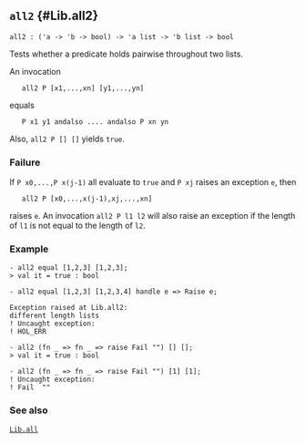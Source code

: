 ## `all2` {#Lib.all2}


```
all2 : ('a -> 'b -> bool) -> 'a list -> 'b list -> bool
```



Tests whether a predicate holds pairwise throughout two lists.


An invocation
    
       all2 P [x1,...,xn] [y1,...,yn]
    
equals
    
       P x1 y1 andalso .... andalso P xn yn
    
Also, `all2 P [] []` yields `true`.

### Failure

If `P x0,...,P x(j-1)` all evaluate to `true` and `P xj` raises an
exception `e`, then
    
       all2 P [x0,...,x(j-1),xj,...,xn]
    
raises `e`.  An invocation `all2 P l1 l2` will also raise an exception
if the length of `l1` is not equal to the length of `l2`.

### Example

    
    - all2 equal [1,2,3] [1,2,3];
    > val it = true : bool
    
    - all2 equal [1,2,3] [1,2,3,4] handle e => Raise e;
    
    Exception raised at Lib.all2:
    different length lists
    ! Uncaught exception:
    ! HOL_ERR
    
    - all2 (fn _ => fn _ => raise Fail "") [] [];
    > val it = true : bool
    
    - all2 (fn _ => fn _ => raise Fail "") [1] [1];
    ! Uncaught exception:
    ! Fail  ""
    



### See also

[`Lib.all`](#Lib.all)

